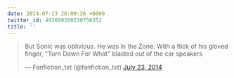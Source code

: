 ```yaml
---
date: 2014-07-23 20:09:26 +0000
twitter_id: 492099200230756352
title: ''
---
```


<blockquote class="twitter-tweet"><p lang="en" dir="ltr">But Sonic was oblivious. He was In the Zone. With a flick of his gloved finger, &quot;Turn Down For What&quot; blasted out of the car speakers</p>&mdash; Fanfiction_txt (@fanfiction_txt) <a href="https://twitter.com/fanfiction_txt/status/492050304330784768?ref_src=twsrc%5Etfw">July 23, 2014</a></blockquote>
<script async src="https://platform.twitter.com/widgets.js" charset="utf-8"></script>
